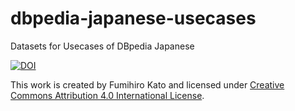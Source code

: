 # dbpedia-japanese-usecases
Datasets for Usecases of DBpedia Japanese

[![DOI](https://zenodo.org/badge/21006/fumi/dbpedia-japanese-usecases.svg)](https://zenodo.org/badge/latestdoi/21006/fumi/dbpedia-japanese-usecases)

This work is created by Fumihiro Kato and licensed under [Creative Commons Attribution 4.0 International License](https://creativecommons.org/licenses/by/4.0/). 


